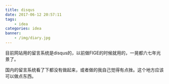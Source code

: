 ```yaml
---
title: disqus
date: 2017-06-12 20:57:11
tags:
    - idea
categories: idea
banner:
    - /img/diary.jpg
---
```


目前网站用的留言系统是disqus的，以前做FIGE的时候就用的，一晃都六七年光景了。

国内的留言系统看了下都没有做起来，或者做的我自己觉得有点挫。这个地方应该可以做点东西。

